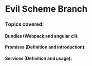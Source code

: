 # Evil Scheme Branch

### Topics covered:

#### Bundles (Webpack and angular cli):

#### Promises (Definition and introduction):

#### Services (Definition and usage):
